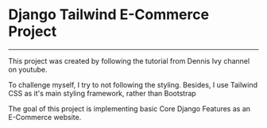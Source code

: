 # Django Tailwind E-Commerce Project
---
This project was created by following the tutorial from Dennis Ivy channel on youtube.

To challenge myself, I try to not following the styling. Besides, I use Tailwind CSS as it's main styling framework, rather than Bootstrap

The goal of this project is implementing basic Core Django Features as an E-Commerce website.
